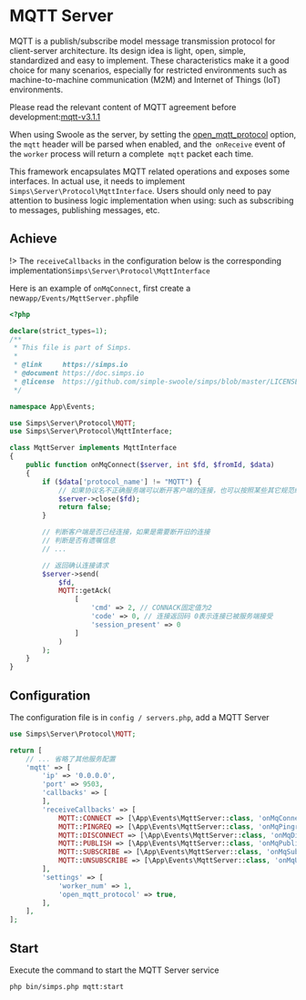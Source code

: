 # MQTT Server

MQTT is a publish/subscribe model message transmission protocol for client-server architecture. Its design idea is light, open, simple, standardized and easy to implement. These characteristics make it a good choice for many scenarios, especially for restricted environments such as machine-to-machine communication (M2M) and Internet of Things (IoT) environments.

Please read the relevant content of MQTT agreement before development:[mqtt-v3.1.1](http://docs.oasis-open.org/mqtt/mqtt/v3.1.1/mqtt-v3.1.1.html)

When using Swoole as the server, by setting the [open_mqtt_protocol](https://wiki.swoole.com/#/server/setting?id=open_mqtt_protocol) option, the `mqtt` header will be parsed when enabled, and the` onReceive` event of the `worker` process will return a complete` mqtt` packet each time.

This framework encapsulates MQTT related operations and exposes some interfaces. In actual use, it needs to implement `Simps\Server\Protocol\MqttInterface`. Users should only need to pay attention to business logic implementation when using: such as subscribing to messages, publishing messages, etc.

## Achieve

!> The `receiveCallbacks` in the configuration below is the corresponding implementation`Simps\Server\Protocol\MqttInterface`

Here is an example of `onMqConnect`, first create a new`app/Events/MqttServer.php`file

```php
<?php

declare(strict_types=1);
/**
 * This file is part of Simps.
 *
 * @link     https://simps.io
 * @document https://doc.simps.io
 * @license  https://github.com/simple-swoole/simps/blob/master/LICENSE
 */

namespace App\Events;

use Simps\Server\Protocol\MQTT;
use Simps\Server\Protocol\MqttInterface;

class MqttServer implements MqttInterface
{
    public function onMqConnect($server, int $fd, $fromId, $data)
    {
        if ($data['protocol_name'] != "MQTT") {
            // 如果协议名不正确服务端可以断开客户端的连接，也可以按照某些其它规范继续处理CONNECT报文
            $server->close($fd);
            return false;
        }

        // 判断客户端是否已经连接，如果是需要断开旧的连接
        // 判断是否有遗嘱信息
        // ...

        // 返回确认连接请求
        $server->send(
            $fd,
            MQTT::getAck(
                [
                    'cmd' => 2, // CONNACK固定值为2
                    'code' => 0, // 连接返回码 0表示连接已被服务端接受
                    'session_present' => 0
                ]
            )
        );
    }
}
```

## Configuration

The configuration file is in `config / servers.php`, add a MQTT Server

```php
use Simps\Server\Protocol\MQTT;

return [
    // ... 省略了其他服务配置
    'mqtt' => [
        'ip' => '0.0.0.0',
        'port' => 9503,
        'callbacks' => [
        ],
        'receiveCallbacks' => [
            MQTT::CONNECT => [\App\Events\MqttServer::class, 'onMqConnect'],
            MQTT::PINGREQ => [\App\Events\MqttServer::class, 'onMqPingreq'],
            MQTT::DISCONNECT => [\App\Events\MqttServer::class, 'onMqDisconnect'],
            MQTT::PUBLISH => [\App\Events\MqttServer::class, 'onMqPublish'],
            MQTT::SUBSCRIBE => [\App\Events\MqttServer::class, 'onMqSubscribe'],
            MQTT::UNSUBSCRIBE => [\App\Events\MqttServer::class, 'onMqUnsubscribe'],
        ],
        'settings' => [
            'worker_num' => 1,
            'open_mqtt_protocol' => true,
        ],
    ],
];
```

## Start

Execute the command to start the MQTT Server service

```bash
php bin/simps.php mqtt:start
```